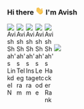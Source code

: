 ### Hi there <img src="https://raw.githubusercontent.com/avishshah11/avishshah11/master/Images/wave.gif" width="20px"> I'm Avish
<!--
**avishshah11/avishshah11** is a ✨ _special_ ✨ repository because its `README.md` (this file) appears on your GitHub profile.

Here are some ideas to get you started:

- 🔭 I’m currently working on ...
- 🌱 I’m currently learning ...
- 👯 I’m looking to collaborate on ...
- 🤔 I’m looking for help with ...
- 💬 Ask me about ...
- 📫 How to reach me: ...
- 😄 Pronouns: ...
- ⚡ Fun fact: ...
-->
<a href="https://www.linkedin.com/in/avish-shah-ba77581a0//">
  <img align="left" alt="Avish Shah's LinkdeIN" width="22px" src="https://cdn.jsdelivr.net/npm/simple-icons@v3/icons/linkedin.svg" />
</a>
<a href="https://t.me/avishshah">
  <img align="left" alt="Avish Shah's Telegram" width="22px" src="https://cdn.jsdelivr.net/npm/simple-icons@v3/icons/telegram.svg" />
</a>
<a href="https://www.instagram.com/shahaavish/">
  <img align="left" alt="Avish Shah's Instagram" width="22px" src="https://cdn.jsdelivr.net/npm/simple-icons@v3/icons/instagram.svg" />
</a>
<a href="https://leetcode.com/avish11/">
  <img align="left" alt="Avish Shah's Leetcode" width="22px" src="https://cdn.jsdelivr.net/npm/simple-icons@v3/icons/leetcode.svg" />
</a>
<a href="https://www.hackerrank.com/avishshah1108">
  <img align="left" alt="Avish Shah's HackerRank" width="22px" src="https://cdn.jsdelivr.net/npm/simple-icons@v3/icons/hackerrank.svg" />
</a>
<br />
<br />

![](https://visitor-badge.laobi.icu/badge?page_id=avishshah11.avishshah11)
